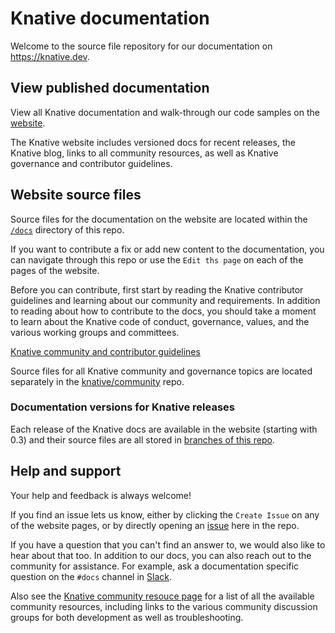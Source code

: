 # Knative documentation

Welcome to the source file repository for our documentation on
https://knative.dev.

## View published documentation

View all Knative documentation and walk-through our code samples on the
[website](https://knative.dev).

The Knative website includes versioned docs for recent releases, the Knative
blog, links to all community resources, as well as Knative governance and
contributor guidelines.

## Website source files

Source files for the documentation on the website are located within the
[`/docs`](./docs) directory of this repo.

If you want to contribute a fix or add new content to the documentation, you can
navigate through this repo or use the `Edit ths page` on each of the pages of
the website.

Before you can contribute, first start by reading the Knative contributor
guidelines and learning about our community and requirements. In addition to
reading about how to contribute to the docs, you should take a moment to learn
about the Knative code of conduct, governance, values, and the various working
groups and committees.

[Knative community and contributor guidelines](https://knative.dev/contributing/)

Source files for all Knative community and governance topics are located
separately in the [knative/community](https://github.com/knative/community/)
repo.

### Documentation versions for Knative releases

Each release of the Knative docs are available in the website (starting with
0.3) and their source files are all stored in
[branches of this repo](./doc-releases.md).

## Help and support

Your help and feedback is always welcome!

If you find an issue lets us know, either by clicking the `Create Issue` on any
of the website pages, or by directly opening an
[issue](https://github.com/knative/docs/issues/new/choose) here in the repo.

If you have a question that you can't find an answer to, we would also like to
hear about that too. In addition to our docs, you can also reach out to the
community for assistance. For example, ask a documentation specific question on
the `#docs` channel in [Slack](https://knative.slack.com/).

Also see the [Knative community resouce page](https://knative.dev/community/)
for a list of all the available community resources, including links to the
various community discussion groups for both development as well as
troubleshooting.
